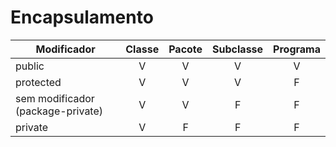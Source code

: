 # Encapsulamento

|Modificador                        |Classe|Pacote|Subclasse|Programa|
|-----------------------------------|:----:|:----:|:-------:|:------:|
|public                             |V     |V     |V        |V       |
|protected                          |V     |V     |V        |F       |
|sem modificador (package-private)  |V     |V     |F        |F       |
|private                            |V     |F     |F        |F       |